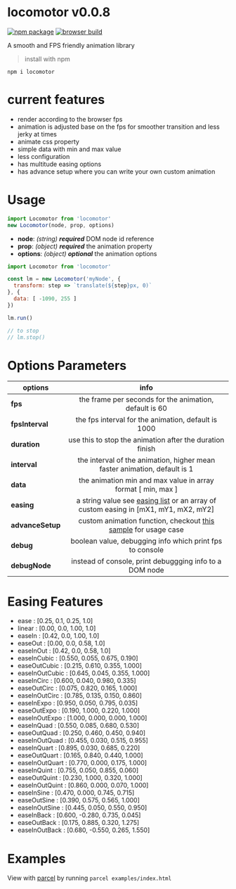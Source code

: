 # locomotor v0.0.8

[![npm package](https://img.shields.io/badge/npm-0.0.8-blue.svg)](https://www.npmjs.com/package/locomotor) [![browser build](https://img.shields.io/badge/rawgit-0.0.8-ff69b4.svg)](https://cdn.rawgit.com/syarul/locomotor/master/locomotor-min.js)

A smooth and FPS friendly animation library

> install with npm

```npm i locomotor```

# current features
- render according to the browser fps
- animation is adjusted base on the fps for smoother transition and less jerky at times
- animate css property
- simple data with min and max value
- less configuration
- has multitude easing options
- has advance setup where you can write your own custom animation

# Usage
```javascript
import Locomotor from 'locomotor'
new Locomotor(node, prop, options)
```
- **node**: *(string)* ***required*** DOM node id reference
- **prop**: *(object)* ***required*** the animation property
- **options**: *(object)* ***optional*** the animation options

```javascript
import Locomotor from 'locomotor'

const lm = new Locomotor('myNode', {
  transform: step => `translate(${step}px, 0)`
}, {
  data: [ -1090, 255 ]
})

lm.run()

// to stop 
// lm.stop()
```

# Options Parameters
| options       | info          |
| ------------- |:-------------:|
| **fps**  | the frame per seconds for the animation, default is 60 |
| **fpsInterval**  | the fps interval for the animation, default is 1000 |
| **duration**  | use this to stop the animation after the duration finish |
| **interval**  | the interval of the animation, higher mean faster animation, default is 1 |
| **data**  | the animation min and max value in array format [ min, max ] |
| **easing**  | a string value see [easing list](#easing-features) or an array of custom easing in [mX1, mY1, mX2, mY2] |
| **advanceSetup**  | custom animation function, checkout [this sample](https://github.com/syarul/locomotor/blob/master/examples/sample-transform-2.js) for usage case |
| **debug**  | boolean value, debugging info which print fps to console |
| **debugNode**  | instead of console, print debuggging info to a DOM node |

# Easing Features

  - ease : [0.25, 0.1, 0.25, 1.0]
  - linear : [0.00, 0.0, 1.00, 1.0]
  - easeIn : [0.42, 0.0, 1.00, 1.0]
  - easeOut : [0.00, 0.0, 0.58, 1.0]
  - easeInOut : [0.42, 0.0, 0.58, 1.0]
  - easeInCubic : [0.550, 0.055, 0.675, 0.190]
  - easeOutCubic : [0.215, 0.610, 0.355, 1.000]
  - easeInOutCubic : [0.645, 0.045, 0.355, 1.000]
  - easeInCirc : [0.600, 0.040, 0.980, 0.335]
  - easeOutCirc : [0.075, 0.820, 0.165, 1.000]
  - easeInOutCirc : [0.785, 0.135, 0.150, 0.860]
  - easeInExpo : [0.950, 0.050, 0.795, 0.035]
  - easeOutExpo : [0.190, 1.000, 0.220, 1.000]
  - easeInOutExpo : [1.000, 0.000, 0.000, 1.000]
  - easeInQuad : [0.550, 0.085, 0.680, 0.530]
  - easeOutQuad : [0.250, 0.460, 0.450, 0.940]
  - easeInOutQuad : [0.455, 0.030, 0.515, 0.955]
  - easeInQuart : [0.895, 0.030, 0.685, 0.220]
  - easeOutQuart : [0.165, 0.840, 0.440, 1.000]
  - easeInOutQuart : [0.770, 0.000, 0.175, 1.000]
  - easeInQuint : [0.755, 0.050, 0.855, 0.060]
  - easeOutQuint : [0.230, 1.000, 0.320, 1.000]
  - easeInOutQuint : [0.860, 0.000, 0.070, 1.000]
  - easeInSine : [0.470, 0.000, 0.745, 0.715]
  - easeOutSine : [0.390, 0.575, 0.565, 1.000]
  - easeInOutSine : [0.445, 0.050, 0.550, 0.950]
  - easeInBack : [0.600, -0.280, 0.735, 0.045]
  - easeOutBack : [0.175, 0.885, 0.320, 1.275]
  - easeInOutBack : [0.680, -0.550, 0.265, 1.550]

# Examples
 View with [parcel](https://github.com/parcel-bundler/parcel) by running ```parcel examples/index.html```

